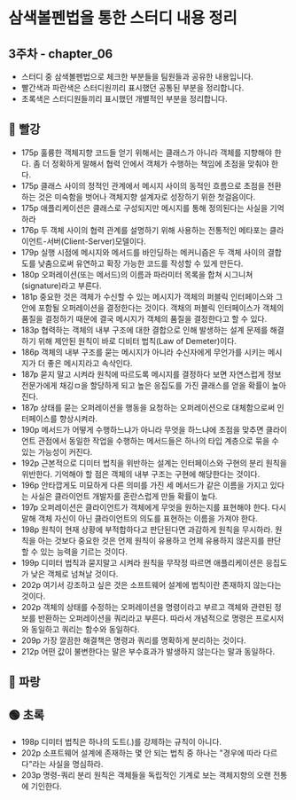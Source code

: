 # 삼색볼펜법을 통한 스터디 내용 정리

## 3주차 - chapter_06

- 스터디 중 삼색볼펜법으로 체크한 부분들을 팀원들과 공유한 내용입니다.
- 빨간색과 파란색은 스터디원끼리 표시했던 공통된 부분을 정리합니다.
- 초록색은 스터디원들끼리 표시했던 개별적인 부분을 정리합니다.

## 🔴 빨강

- 175p 훌륭한 객체지향 코드들 얻기 위해서는 클래스가 아니라 객체를 지향해야 한다. 좀 더 정확하게 말해서 협력 안에서 객체가 수행하는 책임에 초점을 맞춰야 한다.
- 175p 클래스 사이의 정적인 관계에서 메시지 사이의 동적인 흐름으로 초점을 전환하는 것은 미숙함을 벗어나 객체지향 설계자로 성장하기 위한 첫걸음이다.
- 175p 애플리케이션은 클래스로 구성되지만 메시지를 통해 정의된다는 사실을 기억하라
- 176p 두 객체 사이의 협력 관계를 설명하기 위해 사용하는 전통적인 메타포는 클라이언트-서버(Client-Server)모델이다.
- 179p 실행 시점에 메시지와 메서드를 바인딩하는 메커니즘은 두 객체 사이의 결합도를 낮춤으로써 유연하고 확장 가능한 코드를 작성할 수 있게 만든다.
- 180p 오퍼레이션(또는 메서드)의 이름과 파라미터 목록을 합쳐 시그니쳐(signature)라고 부른다.
- 181p 중요한 것은 객체가 수신할 수 있는 메시지가 객체의 퍼블릭 인터페이스와 그 안에 포함될 오퍼레이션을 결정한다는 것이다. 객채의 퍼블릭 인터페이스가 객체의 품질을 결정하기 때문에 결국 메시지가 객체의 품질을 결정한다고 할 수 있다.
- 183p 협력하는 객체의 내부 구조에 대한 결합으로 인해 발생하는 설계 문제를 해결하기 위해 제안된 원칙이 바로 디비터 법칙(Law of Demeter)이다.
- 186p 객체의 내부 구조를 묻는 메시지가 아니라 수신자에게 무언가를 시키는 메시지가 더 좋은 메시지라고 속삭인다.
- 187p 묻지 말고 시켜라 원칙에 따르도록 메시지를 결정하다 보면 자연스럽게 정보 전문가에게 채깅ㅁ을 할당하게 되고 높은 응집도를 가진 클래스를 얻을 확률이 높아진다.
- 187p 상태를 묻는 오퍼레이션을 행동을 요청하는 오퍼레이션으로 대체함으로써 인터페이스를 향상시켜라.
- 190p 메서드가 어떻게 수행하느냐가 아니라 무엇을 하느냐에 초점을 맞추면 클라이언트 관점에서 동일한 작업을 수행하는 메서드들은 하나의 타입 계층으로 묶을 수 있는 가능성이 커진다.
- 192p 근본적으로 디미터 법칙을 위반하는 설계는 인터페이스와 구현의 분리 원칙을 위반한다. 기억해야 할 점은 객체의 내부 구조는 구현에 해당한다는 것이다.
- 196p 안타깝게도 미묘하게 다른 의미를 가진 세 메서드가 같은 이름을 가지고 있다는 사실은 클라이언트 개발자를 혼란스럽게 만들 확률이 높다.
- 197p 오퍼레이션은 클라이언트가 객체에게 무엇을 원하는지를 표현해야 한다. 다시 말해 객체 자신이 아닌 클라이언트의 의도를 표현하는 이름을 가져야 한다.
- 198p 원칙이 현재 상황에 부적합하다고 판단된다면 과감하게 원칙을 무시하라. 원칙을 아는 것보다 중요한 것은 언제 원칙이 유용하고 언제 유용하지 않은지를 판단할 수 있는 능력을 기르는 것이다.
- 199p 디미터 법칙과 묻지말고 시켜라 원칙을 무작정 따르면 애플리케이션은 응집도가 낮은 객체로 넘쳐날 것이다.
- 202p 여기서 강조하고 싶은 것은 소프트웨어 설계에 법칙이란 존재하지 않는다는 것이다.
- 202p 객체의 상태를 수정하는 오퍼레이션을 명령이라고 부르고 객체와 관련된 정보를 반환하는 오퍼레이션을 쿼리라고 부른다. 따라서 개념적으로 명령은 프로시저와 동일하고 쿼리는 함수와 동일하다.
- 209p 가장 깔끔한 해결책은 명령과 쿼리를 명확하게 분리하는 것이다.
- 212p 어떤 값이 불변한다는 말은 부수효과가 발생하지 않는다는 말과 동일하다.

## 🔵 파랑

## 🟢 초록

- 198p 디미터 법칙은 하나의 도트(.)를 강제하는 규칙이 아니다.
- 202p 소프트웨어 설계에 존재하는 몇 안 되는 법칙 중 하나는 "경우에 따라 다르다"라는 사실을 명심하라.
- 203p 명령-쿼리 분리 원칙은 객체들을 독립적인 기계로 보는 객체지향의 오랜 전통에 기인한다.
